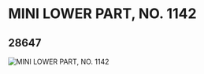 # MINI LOWER PART, NO. 1142
## 28647
![MINI LOWER PART, NO. 1142](https://lc-www-live-s.legocdn.com/media/bricks/5/2/6165399.jpg)